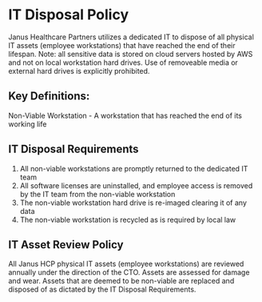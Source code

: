 # IT Disposal Policy

Janus Healthcare Partners utilizes a dedicated IT to dispose of all physical IT assets (employee workstations) that have reached the end of their lifespan.  Note: all sensitive data is stored on cloud servers hosted by AWS and not on local workstation hard drives.  Use of removeable media or external hard drives is explicitly prohibited.

## Key Definitions:
Non-Viable Workstation - A workstation that has reached the end of its working life

## IT Disposal Requirements

1. All non-viable workstations are promptly returned to the dedicated IT team
2. All software licenses are uninstalled, and employee access is removed by the IT team from the non-viable workstation
3. The non-viable workstation hard drive is re-imaged clearing it of any data
4. The non-viable workstation is recycled as is required by local law

## IT Asset Review Policy

All Janus HCP physical IT assets (employee workstations) are reviewed annually under the direction of the CTO.  Assets are assessed for damage and wear.  Assets that are deemed to be non-viable are replaced and disposed of as dictated by the IT Disposal Requirements.
